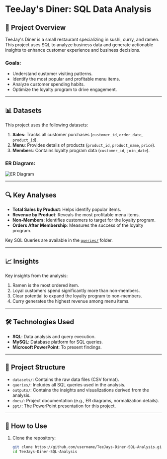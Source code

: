 # TeeJay's Diner: SQL Data Analysis

## 📖 Project Overview
TeeJay's Diner is a small restaurant specializing in sushi, curry, and ramen. This project uses SQL to analyze business data and generate actionable insights to enhance customer experience and business decisions.

### Goals:
- Understand customer visiting patterns.
- Identify the most popular and profitable menu items.
- Analyze customer spending habits.
- Optimize the loyalty program to drive engagement.

---

## 📊 Datasets
This project uses the following datasets:
1. **Sales**: Tracks all customer purchases (`customer_id`, `order_date`, `product_id`).
2. **Menu**: Provides details of products (`product_id`, `product_name`, `price`).
3. **Members**: Contains loyalty program data (`customer_id`, `join_date`).

### ER Diagram:
![ER Diagram](docs/ERD.png)

---

## 🔍 Key Analyses
- **Total Sales by Product**: Helps identify popular items.
- **Revenue by Product**: Reveals the most profitable menu items.
- **Non-Members**: Identifies customers to target for the loyalty program.
- **Orders After Membership**: Measures the success of the loyalty program.

Key SQL Queries are available in the [`queries/`](queries/) folder.

---

## 📈 Insights
Key insights from the analysis:
1. Ramen is the most ordered item.
2. Loyal customers spend significantly more than non-members.
3. Clear potential to expand the loyalty program to non-members.
4. Curry generates the highest revenue among menu items.

---

## 🛠️ Technologies Used
- **SQL**: Data analysis and query execution.
- **MySQL**: Database platform for SQL queries.
- **Microsoft PowerPoint**: To present findings.

---

## 🧰 Project Structure
- `datasets/`: Contains the raw data files (CSV format).
- `queries/`: Includes all SQL queries used in the analysis.
- `outputs/`: Contains the insights and visualizations derived from the analysis.
- `docs/`: Project documentation (e.g., ER diagrams, normalization details).
- `ppt/`: The PowerPoint presentation for this project.

---

## 📂 How to Use
1. Clone the repository:
   ```bash
   git clone https://github.com/username/TeeJays-Diner-SQL-Analysis.git
   cd TeeJays-Diner-SQL-Analysis
